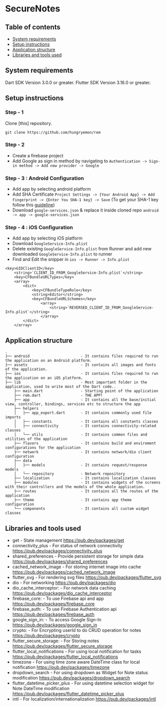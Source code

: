 
# SecureNotes
## Table of contents
- [System requirements](#system-requirements)
- [Setup instructions](#setup-instructions)
- [Application structure](#project-structure)
- [Libraries and tools used](#libraries-and-tools-used)

## System requirements

Dart SDK Version 3.0.0 or greater.
Flutter SDK Version 3.16.0 or greater.

## Setup instructions

### Step - 1
Clone [this] repository.
```
git clone https://github.com/hungryemon/rem
```

### Step - 2
- Create a firebase project
- Add Google as sign in method by navigating to `Authentication -> Sign-in method -> Add new provider -> Google` 

### Step - 3 : Android Configuration
- Add app by selecting android platform
- Add SHA Certificate `Project Settings -> {Your Android App} -> Add Fingerprint -> {Enter You SHA-1 key} -> Save` (To get your SHA-1 key follow this [guideline](https://developers.google.com/android/guides/client-auth))
- Download `google-services.json` & replace it inside cloned repo `android -> app -> google-services.json`

### Step - 4 : iOS Configuration
- Add app by selecting iOS platform
- Download `GoogleService-Info.plist`
- Delete existing `GoogleService-Info.plist` from Runner and add new downloaded `GoogleService-Info.plist` to runner
- Find and Edit the snipper in `ios -> Runner -> Info.plist`
```
<key>GIDClientID</key>	
	<string>`CLIENT_ID_FROM_GoogleService-Info.plist`</string>
	<key>CFBundleURLTypes</key>
	<array>
		<dict>
			<key>CFBundleTypeRole</key>
			<string>Editor</string>
			<key>CFBundleURLSchemes</key>
				<array>
					<string>`REVERSED_CLIENT_ID_FROM_GoogleService-Info.plist`</string>
				</array>
		</dict>
	</array>
```



## Application structure

```
.
├── android                       - It contains files required to run the application on an Android platform.
├── assets                        - It contains all images and fonts of the application.
├── ios                           - It contains files required to run the application on an iOS platform.
├── lib                           - Most important folder in the application, used to write most of the Dart code..
    ├── main.dart                 - Starting point of the application
    ├── rem.dart                  - THE APP!
    ├── app                       - It contains all the base/initial view, controller, bindings, services etc to structure the app
    ├── helpers
    │   ├── app_export.dart       - It contains commonly used file imports
    │   ├── constants             - It contains all constants classes               
    │   ├── connectivity          - It contains connectivity-related classes
    │   └── utils                 - It contains common files and utilities of the application
    ├── flavors                   - It contains build and enviroment configurations for the application
    ├── network                   - It contains network/dio client configuration 
    ├── data
    │   ├── models                - It contains request/response models 
    │   └── repository            - Network repository
    ├── localization              - It contains localization classes
    ├── modules                   - It contains widgets of the screens with their controllers and the models of the whole application.
    ├── routes                    - It contains all the routes of the application
    ├── theme                     - It contains app theme configuration
    └── components                - It contains all custom widget classes  
```

## Libraries and tools used

- get - State management
  https://pub.dev/packages/get
- connectivity_plus - For status of network connectivity
  https://pub.dev/packages/connectivity_plus
- shared_preferences - Provide persistent storage for simple data
  https://pub.dev/packages/shared_preferences
- cached_network_image - For storing internet image into cache
  https://pub.dev/packages/cached_network_image
- flutter_svg - For rendering svg files
  https://pub.dev/packages/flutter_svg
- dio - For networking
  https://pub.dev/packages/dio
- dio_cache_interceptor: - For network data caching
  https://pub.dev/packages/dio_cache_interceptor
- firebase_core: - To use Firebase api and app
  https://pub.dev/packages/firebase_core
- firebase_auth: - To use Firebase Authentication api
  https://pub.dev/packages/firebase_auth
- google_sign_in: - To access Google Sign-In
  https://pub.dev/packages/google_sign_in
- crypto: - For Encrypting userId to do CRUD operation for notes
  https://pub.dev/packages/crypto
- flutter_secure_storage: - For Storing notes
  https://pub.dev/packages/flutter_secure_storage
- flutter_local_notifications - For using local notification for tasks
  https://pub.dev/packages/flutter_local_notifications
- timezone - For using time zone aware DateTime class for local notification
  https://pub.dev/packages/timezone
- dropdown_search - For using dropdown as Widget for Note status modification
  https://pub.dev/packages/dropdown_search
- flutter_datetime_picker_plus - For using datetime selection widget for Note DateTime modification
  https://pub.dev/packages/flutter_datetime_picker_plus
- intl - For localization/internationalization
  https://pub.dev/packages/intl



